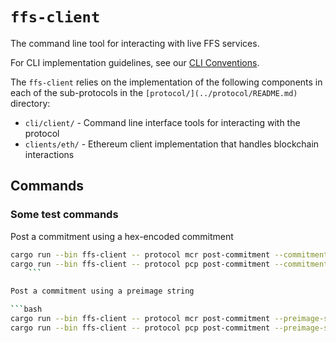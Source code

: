 # `ffs-client`

The command line tool for interacting with live FFS services.

For CLI implementation guidelines, see our [CLI Conventions](../README.md).

The `ffs-client` relies on the implementation of the following components in each of the sub-protocols in the `[protocol/](../protocol/README.md)` directory:

- `cli/client/` - Command line interface tools for interacting with the protocol
- `clients/eth/` - Ethereum client implementation that handles blockchain interactions

## Commands

### Some test commands

Post a commitment using a hex-encoded commitment

```bash
cargo run --bin ffs-client -- protocol mcr post-commitment --commitment-hex <hex>
cargo run --bin ffs-client -- protocol pcp post-commitment --commitment-hex <hex>
    ```

Post a commitment using a preimage string

```bash
cargo run --bin ffs-client -- protocol mcr post-commitment --preimage-string <string>
cargo run --bin ffs-client -- protocol pcp post-commitment --preimage-string <string>
```
